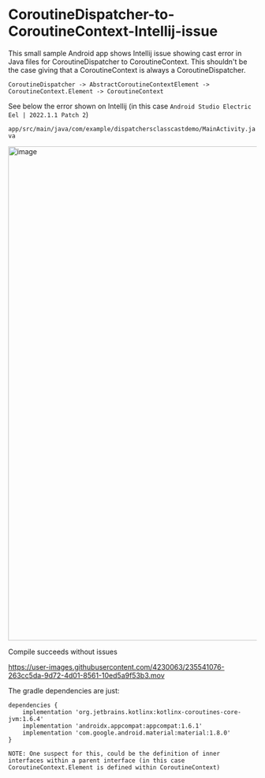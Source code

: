 # CoroutineDispatcher-to-CoroutineContext-Intellij-issue
This small sample Android app shows Intellij issue showing cast error in Java files for CoroutineDispatcher to CoroutineContext. This shouldn't be the case giving that a CoroutineContext is always a CoroutineDispatcher.

`CoroutineDispatcher -> AbstractCoroutineContextElement -> CoroutineContext.Element -> CoroutineContext`

See below the error shown on Intellij (in this case `Android Studio Electric Eel | 2022.1.1 Patch 2`)

`app/src/main/java/com/example/dispatchersclasscastdemo/MainActivity.java`

<img width="1000" alt="image" src="https://user-images.githubusercontent.com/4230063/235542014-4a0f4f98-1bcd-40b9-8249-6758449a56cd.png">

Compile succeeds without issues

https://user-images.githubusercontent.com/4230063/235541076-263cc5da-9d72-4d01-8561-10ed5a9f53b3.mov

The gradle dependencies are just:

```
dependencies {
    implementation 'org.jetbrains.kotlinx:kotlinx-coroutines-core-jvm:1.6.4'
    implementation 'androidx.appcompat:appcompat:1.6.1'
    implementation 'com.google.android.material:material:1.8.0'
}
```

`NOTE: One suspect for this, could be the definition of inner interfaces within a parent interface (in this case CoroutineContext.Element is defined within CoroutineContext)`
